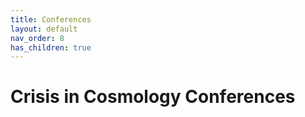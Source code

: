 ```yaml
---
title: Conferences
layout: default
nav_order: 8
has_children: true
---
```


# Crisis in Cosmology Conferences
